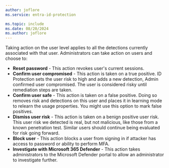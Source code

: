 ```yaml
---
author: joflore
ms.service: entra-id-protection

ms.topic: include
ms.date: 08/20/2024
ms.author: joflore
---
```


Taking action on the user level applies to all the detections currently associated with that user. Administrators can take action on users and choose to:

- **Reset password** - This action revokes user's current sessions.
- **Confirm user compromised** - This action is taken on a true positive. ID Protection sets the user risk to high and adds a new detection, Admin confirmed user compromised. The user is considered risky until remediation steps are taken.
- **Confirm user safe** - This action is taken on a false positive. Doing so removes risk and detections on this user and places it in learning mode to relearn the usage properties. You might use this option to mark false positives.
- **Dismiss user risk** - This action is taken on a benign positive user risk. This user risk we detected is real, but not malicious, like those from a known penetration test. Similar users should continue being evaluated for risk going forward.
- **Block user** - This action blocks a user from signing in if attacker has access to password or ability to perform MFA.
- **Investigate with Microsoft 365 Defender** - This action takes administrators to the Microsoft Defender portal to allow an administrator to investigate further.
